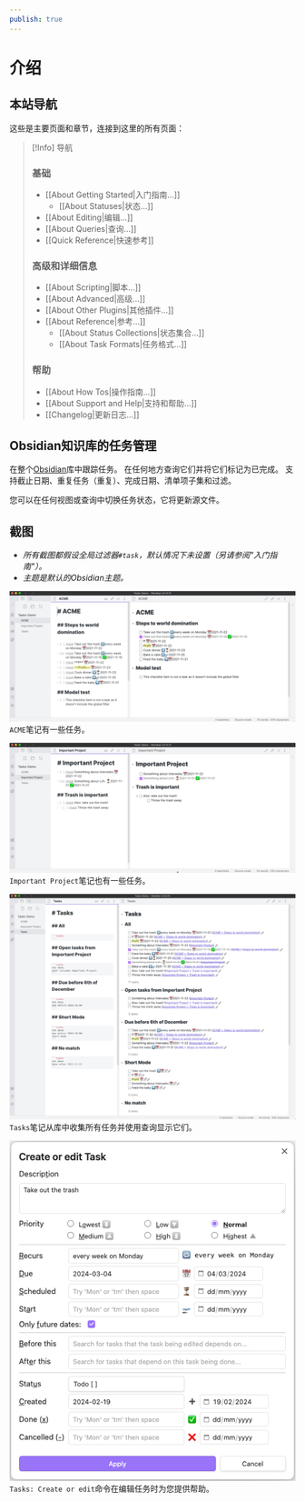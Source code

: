 ```yaml
---
publish: true
---
```


# 介绍

## 本站导航

这些是主要页面和章节，连接到这里的所有页面：

> [!Info] 导航
> ### 基础
>
> - [[About Getting Started|入门指南...]]
>   - [[About Statuses|状态...]]
> - [[About Editing|编辑...]]
> - [[About Queries|查询...]]
> - [[Quick Reference|快速参考]]
>
> ### 高级和详细信息
>
> - [[About Scripting|脚本...]]
> - [[About Advanced|高级...]]
> - [[About Other Plugins|其他插件...]]
> - [[About Reference|参考...]]
>   - [[About Status Collections|状态集合...]]
>   - [[About Task Formats|任务格式...]]
>
> ### 帮助
>
> - [[About How Tos|操作指南...]]
> - [[About Support and Help|支持和帮助...]]
> - [[Changelog|更新日志...]]

## Obsidian知识库的任务管理

在整个[Obsidian](https://obsidian.md/)库中跟踪任务。
在任何地方查询它们并将它们标记为已完成。
支持截止日期、重复任务（重复）、完成日期、清单项子集和过滤。

您可以在任何视图或查询中切换任务状态，它将更新源文件。

## 截图

- _所有截图都假设全局过滤器`#task`，默认情况下未设置（另请参阅"入门指南"）。_
- _主题是默认的Obsidian主题。_

![ACME Tasks](images/acme.png)
`ACME`笔记有一些任务。

![Important Project Tasks](images/important_project.png)
`Important Project`笔记也有一些任务。

![Tasks Queries](images/tasks_queries.png)
`Tasks`笔记从库中收集所有任务并使用查询显示它们。

![Create or Edit Modal](images/modal.png)
`Tasks: Create or edit`命令在编辑任务时为您提供帮助。
